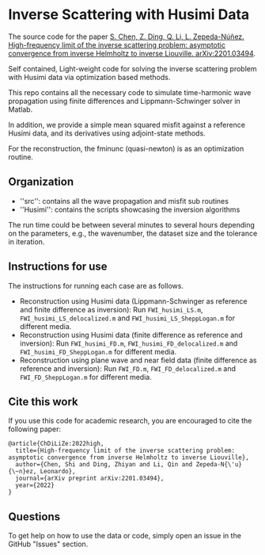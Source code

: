 # Inverse Scattering with Husimi Data

The source code for the paper [S. Chen, Z. Ding, Q. Li, L. Zepeda-Núñez. High-frequency limit of the inverse scattering problem: asymptotic convergence from inverse Helmholtz to inverse Liouville. arXiv:2201.03494](https://arxiv.org/abs/2201.03494).

Self contained, Light-weight code for solving the inverse scattering problem with Husimi data via optimization based methods.

This repo contains all the necessary code to simulate time-harmonic wave propagation using finite differences and Lippmann-Schwinger solver in Matlab. 

In addition, we provide a simple mean squared misfit against a reference Husimi data, and its derivatives using adjoint-state methods. 

For the reconstruction, the fminunc (quasi-newton) is as an optimization routine.

## Organization

- ''src'': contains all the wave propagation and misfit sub routines
- ''Husimi'': contains the scripts showcasing the inversion algorithms

The run time could be between several minutes to several hours depending on the parameters, e.g., the wavenumber, the dataset size and the tolerance in iteration.

## Instructions for use

The instructions for running each case are as follows.

- Reconstruction using Husimi data (Lippmann-Schwinger as reference and finite difference as inversion): Run `FWI_husimi_LS.m`, `FWI_husimi_LS_delocalized.m` and `FWI_husimi_LS_SheppLogan.m` for different media.
- Reconstruction using Husimi data (finite difference as reference and inversion): Run `FWI_husimi_FD.m`, `FWI_husimi_FD_delocalized.m` and `FWI_husimi_FD_SheppLogan.m` for different media.
- Reconstruction using plane wave and near field data (finite difference as reference and inversion): Run `FWI_FD.m`, `FWI_FD_delocalized.m` and `FWI_FD_SheppLogan.m` for different media.

## Cite this work

If you use this code for academic research, you are encouraged to cite the following paper:

```
@article{ChDiLiZe:2022high,
  title={High-frequency limit of the inverse scattering problem: asymptotic convergence from inverse Helmholtz to inverse Liouville},
  author={Chen, Shi and Ding, Zhiyan and Li, Qin and Zepeda-N{\'u}{\~n}ez, Leonardo},
  journal={arXiv preprint arXiv:2201.03494},
  year={2022}
}
```

## Questions

To get help on how to use the data or code, simply open an issue in the GitHub "Issues" section.